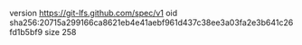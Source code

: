 version https://git-lfs.github.com/spec/v1
oid sha256:20715a299166ca8621eb4e41aebf961d437c38ee3a03fa2e3b641c26fd1b5bf9
size 258
